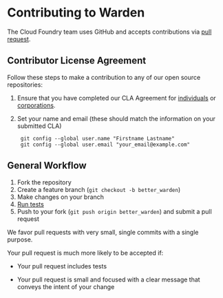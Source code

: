 # Contributing to Warden

The Cloud Foundry team uses GitHub and accepts contributions via
[pull request](https://help.github.com/articles/using-pull-requests).

## Contributor License Agreement

Follow these steps to make a contribution to any of our open source repositories:

1. Ensure that you have completed our CLA Agreement for
  [individuals](http://www.cloudfoundry.org/individualcontribution.pdf) or
  [corporations](http://www.cloudfoundry.org/corpcontribution.pdf).

1. Set your name and email (these should match the information on your submitted CLA)

        git config --global user.name "Firstname Lastname"
        git config --global user.email "your_email@example.com"

## General Workflow

1. Fork the repository
1. Create a feature branch (`git checkout -b better_warden`)
1. Make changes on your branch
1. [Run tests](https://github.com/cloudfoundry/warden#testing)
1. Push to your fork (`git push origin better_warden`) and submit a pull request

We favor pull requests with very small, single commits with a single purpose.

Your pull request is much more likely to be accepted if:

* Your pull request includes tests

* Your pull request is small and focused with a clear message that conveys the intent of your change
